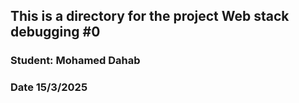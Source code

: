 ## This is a directory for the project Web stack debugging #0

### Student: Mohamed Dahab
### Date 15/3/2025